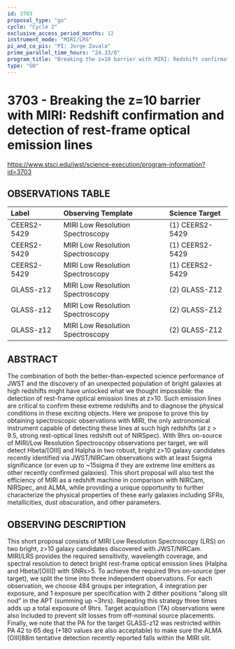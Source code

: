 ```yaml
---
id: 3703
proposal_type: "go"
cycle: "Cycle 2"
exclusive_access_period_months: 12
instrument_mode: "MIRI/LRS"
pi_and_co_pis: "PI: Jorge Zavala"
prime_parallel_time_hours: "24.33/0"
program_title: "Breaking the z=10 barrier with MIRI: Redshift confirmation and detection of rest-frame optical emission lines"
type: "GO"
---
```

# 3703 - Breaking the z=10 barrier with MIRI: Redshift confirmation and detection of rest-frame optical emission lines
https://www.stsci.edu/jwst/science-execution/program-information?id=3703
## OBSERVATIONS TABLE
| Label        | Observing Template              | Science Target      |
| :----------- | :------------------------------ | :------------------ |
| CEERS2-5429  | MIRI Low Resolution Spectroscopy | (1) CEERS2-5429     |
| CEERS2-5429  | MIRI Low Resolution Spectroscopy | (1) CEERS2-5429     |
| CEERS2-5429  | MIRI Low Resolution Spectroscopy | (1) CEERS2-5429     |
| GLASS-z12    | MIRI Low Resolution Spectroscopy | (2) GLASS-Z12       |
| GLASS-z12    | MIRI Low Resolution Spectroscopy | (2) GLASS-Z12       |
| GLASS-z12    | MIRI Low Resolution Spectroscopy | (2) GLASS-Z12       |

## ABSTRACT

The combination of both the better-than-expected science performance of JWST and the discovery of an unexpected population of bright galaxies at high redshifts might have unlocked what we thought impossible: the detection of rest-frame optical emission lines at z>10. Such emission lines are critical to confirm these extreme redshifts and to diagnose the physical conditions in these exciting objects. Here we propose to prove this by obtaining spectroscopic observations with MIRI, the only astronomical instrument capable of detecting these lines at such high redshifts (at z > 9.5, strong rest-optical lines redshift out of NIRSpec). With 9hrs on-source of MIRI/Low Resolution Spectroscopy observations per target, we will detect Hbeta/[OIII] and Halpha in two robust, bright z>10 galaxy candidates recently identified via JWST/NIRCam observations with at least 5sigma significance (or even up to ~15sigma if they are extreme line emitters as other recently confirmed galaxies). This short proposal will also test the efficiency of MIRI as a redshift machine in comparison with NIRCam, NIRSpec, and ALMA, while providing a unique opportunity to further characterize the physical properties of these early galaxies including SFRs, metallicities, dust obscuration, and other parameters.

## OBSERVING DESCRIPTION

This short proposal consists of MIRI Low Resolution Spectroscopy (LRS) on two bright, z>10 galaxy candidates discovered with JWST/NIRCam. MIRI/LRS provides the required sensitivity, wavelength coverage, and spectral resolution to detect bright rest-frame optical emission lines (Halpha and Hbeta/[OIII]) with SNRs>5. To achieve the required 9hrs on-source (per target), we split the time into three independent observations. For each observation, we choose 484 groups per integration, 4 integration per exposure, and 1 exposure per specification with 2 dither positions "along slit nod” in the APT (summing up ~3hrs). Repeating this strategy three times adds up a total exposure of 9hrs. Target acquisition (TA) observations were also included to prevent slit losses from off-nominal source placements. Finally, we note that the PA for the target GLASS-z12 was restricted within PA 42 to 65 deg (+180 values are also acceptable) to make sure the ALMA [OIII]88m tentative detection recently reported falls within the MIRI slit.